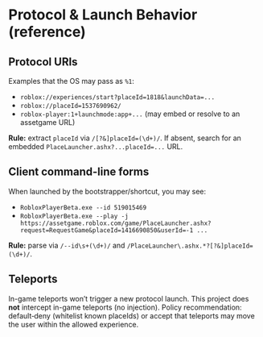 # Protocol & Launch Behavior (reference)

## Protocol URIs
Examples that the OS may pass as `%1`:
- `roblox://experiences/start?placeId=1818&launchData=...`
- `roblox://placeId=1537690962/`
- `roblox-player:1+launchmode:app+...` (may embed or resolve to an assetgame URL)

**Rule:** extract `placeId` via `/[?&]placeId=(\d+)/`. If absent, search for an embedded `PlaceLauncher.ashx?...placeId=...` URL.

## Client command-line forms
When launched by the bootstrapper/shortcut, you may see:
- `RobloxPlayerBeta.exe --id 519015469`
- `RobloxPlayerBeta.exe --play -j https://assetgame.roblox.com/game/PlaceLauncher.ashx?request=RequestGame&placeId=1416690850&userId=-1 ...`

**Rule:** parse via `/--id\s+(\d+)/` and `/PlaceLauncher\.ashx.*?[?&]placeId=(\d+)/`.

## Teleports
In-game teleports won’t trigger a new protocol launch. This project does **not** intercept in-game teleports (no injection). Policy recommendation: default‑deny (whitelist known placeIds) or accept that teleports may move the user within the allowed experience.
